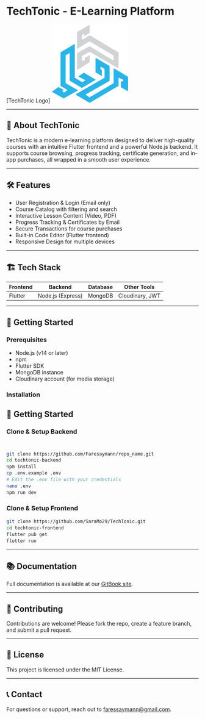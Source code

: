# TechTonic - E-Learning Platform

[TechTonic Logo] <img src="assets/images/logo.png" alt="TechTonic Logo" width="200" /> <!-- Optional: add your logo here -->

---

## 🚀 About TechTonic

TechTonic is a modern e-learning platform designed to deliver high-quality courses with an intuitive Flutter frontend and a powerful Node.js backend. It supports course browsing, progress tracking, certificate generation, and in-app purchases, all wrapped in a smooth user experience.

---

## 🛠️ Features

- User Registration & Login (Email only)  
- Course Catalog with filtering and search  
- Interactive Lesson Content (Video, PDF)  
- Progress Tracking & Certificates by Email  
- Secure Transactions for course purchases  
- Built-in Code Editor (Flutter frontend)  
- Responsive Design for multiple devices  

---

## 🏗️ Tech Stack

| Frontend        | Backend         | Database       | Other Tools               |
|-----------------|-----------------|----------------|---------------------------|
| Flutter         | Node.js (Express) | MongoDB       | Cloudinary, JWT          |

---

## 🔧 Getting Started

### Prerequisites

- Node.js (v14 or later)  
- npm 
- Flutter SDK  
- MongoDB instance  
- Cloudinary account (for media storage)

### Installation

## 🔧 Getting Started
### Clone & Setup Backend
# 
```bash
git clone https://github.com/Faresaymann/repo_name.git
cd techtonic-backend
npm install
cp .env.example .env
# Edit the .env file with your credentials
nano .env
npm run dev
```
### Clone & Setup Frontend
```bash
git clone https://github.com/SaraMo29/TechTonic.git
cd techtonic-frontend
flutter pub get
flutter run
```
---

## 📚 Documentation
 Full documentation is available at our [GitBook site](https://faresayman.gitbook.io/techtonic/).


---

## 🤝 Contributing
 Contributions are welcome! Please fork the repo, create a feature branch, and submit a pull request.

---

## 📄 License
 This project is licensed under the MIT License.

---

## 📞 Contact
 For questions or support, reach out to faressaymann@gmail.com.


